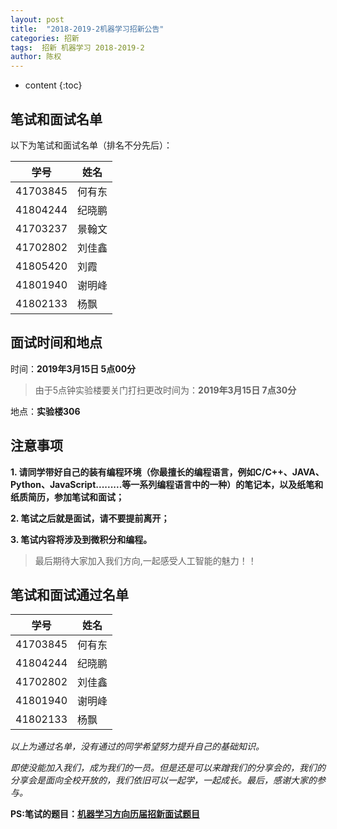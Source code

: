 ```yaml
---
layout: post
title:  "2018-2019-2机器学习招新公告"
categories: 招新
tags:  招新 机器学习 2018-2019-2
author: 陈权
---
```


* content
{:toc}
## 笔试和面试名单

以下为笔试和面试名单（排名不分先后）：

|学号|姓名|
|---|---|
|41703845|何有东|
|41804244|纪晓鹏|
|41703237|景翰文|
|41702802|刘佳鑫|
|41805420|刘霞|
|41801940|谢明峰|
|41802133|杨飘|



## 面试时间和地点

时间：**2019年3月15日 5点00分**

>由于5点钟实验楼要关门打扫更改时间为：**2019年3月15日 7点30分**

地点：**实验楼306**



## 注意事项

**1. 请同学带好自己的装有编程环境（你最擅长的编程语言，例如C/C++、JAVA、Python、JavaScript.........等一系列编程语言中的一种）的笔记本，以及纸笔和纸质简历，参加笔试和面试；**

**2. 笔试之后就是面试，请不要提前离开；**

**3. 笔试内容将涉及到微积分和编程。**

>  最后期待大家加入我们方向,一起感受人工智能的魅力！！


## 笔试和面试通过名单

|学号|姓名|
|---|---|
|41703845|何有东|
|41804244|纪晓鹏|
|41702802|刘佳鑫|
|41801940|谢明峰|
|41802133|杨飘|


*以上为通过名单，没有通过的同学希望努力提升自己的基础知识。*

*即使没能加入我们，成为我们的一员。但是还是可以来蹭我们的分享会的，我们的分享会是面向全校开放的，我们依旧可以一起学，一起成长。最后，感谢大家的参与。*

**PS:笔试的题目：[机器学习方向历届招新面试题目](https://github.com/OracleClubAI/interview-questions#%E6%9C%BA%E5%99%A8%E5%AD%A6%E4%B9%A0%E6%96%B9%E5%90%91%E5%8E%86%E5%B1%8A%E6%8B%9B%E6%96%B0%E9%9D%A2%E8%AF%95%E9%A2%98%E7%9B%AE)**


